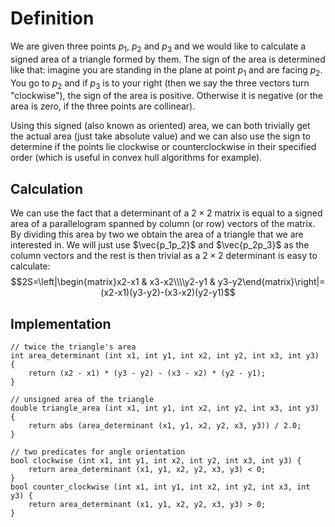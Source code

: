 <!--?title The sign of a triangle area and a predicate "Clockwise" -->

# Definition
We are given three points $p_1$, $p_2$ and $p_3$ and we would like to calculate a signed area of a triangle formed by them. The sign of the area is determined like that: imagine you are standing in the plane at point $p_1$ and are facing $p_2$. You go to $p_2$ and if $p_3$ is to your right (then we say the three vectors turn "clockwise"), the sign of the area is positive. Otherwise it is negative (or the area is zero, if the three points are collinear).

Using this signed (also known as oriented) area, we can both trivially get the actual area (just take absolute value) and we can also use the sign to determine if the points lie clockwise or counterclockwise in their specified order (which is useful in convex hull algorithms for example).


## Calculation
We can use the fact that a determinant of a $2\times 2$ matrix is equal to a signed area of a parallelogram spanned by column (or row) vectors of the matrix. By dividing this area by two we obtain the area of a triangle that we are interested in. We will just use $\vec{p_1p_2}$ and $\vec{p_2p_3}$ as the column vectors and the rest is then trivial as a $2\times 2$ determinant is easy to calculate:
$$2S=\left|\begin{matrix}x2-x1 & x3-x2\\\\y2-y1 & y3-y2\end{matrix}\right|=(x2-x1)(y3-y2)-(x3-x2)(y2-y1)$$

## Implementation

	// twice the triangle's area
	int area_determinant (int x1, int y1, int x2, int y2, int x3, int y3) {
		return (x2 - x1) * (y3 - y2) - (x3 - x2) * (y2 - y1);
	}
	
	// unsigned area of the triangle
	double triangle_area (int x1, int y1, int x2, int y2, int x3, int y3) {
		return abs (area_determinant (x1, y1, x2, y2, x3, y3)) / 2.0;
	}

	// two predicates for angle orientation
	bool clockwise (int x1, int y1, int x2, int y2, int x3, int y3) {
		return area_determinant (x1, y1, x2, y2, x3, y3) < 0;
	}
	bool counter_clockwise (int x1, int y1, int x2, int y2, int x3, int y3) {
		return area_determinant (x1, y1, x2, y2, x3, y3) > 0;
	}
